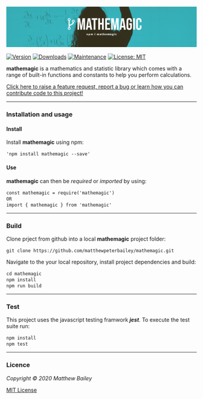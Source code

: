 ![Mathemagic](https://raw.githubusercontent.com/matthewpeterbailey/mathemagic/master/images/mathemagic.png)

[![Version](https://img.shields.io/npm/v/mathemagic.svg)](https://www.npmjs.com/package/mathemagic) [![Downloads](https://img.shields.io/npm/dm/mathemagic.svg)](https://www.npmjs.com/package/mathemagic) [![Maintenance](https://img.shields.io/maintenance/yes/2020.svg)](https://github.com/matthewpeterbailey/mathemagic/graphs/commit-activity) [![License: MIT](https://img.shields.io/badge/License-MIT-yellow.svg)](https://github.com/matthewpeterbailey/mathemagic/blob/master/LICENSE)

**mathemagic** is a mathematics and statistic library which comes with a range of built-in functions and constants to help you perform calculations.

[Click here to raise a feature request, report a bug or learn how you can contribute code to this project!](https://github.com/matthewpeterbailey/mathemagic/blob/master/CONTRIBUTING.md)

---

### Installation and usage

#### Install

Install **mathemagic** using npm:

```
'npm install mathemagic --save'
```

#### Use

**mathemagic** can then be _required_ or _imported_ by using:

```
const mathemagic = require('mathemagic')
OR
import { mathemagic } from 'mathemagic'
```

---

### Build

Clone prject from github into a local **mathemagic** project folder:

```
git clone https://github.com/matthewpeterbailey/mathemagic.git
```

Navigate to the your local repository, install project dependencies and build:

```
cd mathemagic
npm install
npm run build
```

---

### Test

This project uses the javascript testing framwork **_jest_**. To execute the test suite run:

```
npm install
npm test
```

---

### Licence

_Copyright © 2020 Matthew Bailey_

[MIT License](https://github.com/matthewpeterbailey/mathemagic/blob/master/LICENSE)
